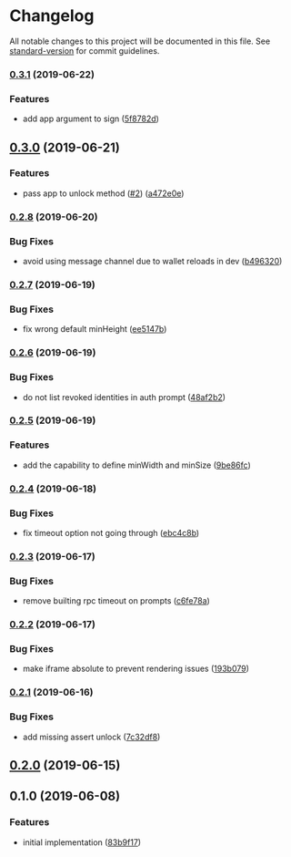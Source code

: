 # Changelog

All notable changes to this project will be documented in this file. See [standard-version](https://github.com/conventional-changelog/standard-version) for commit guidelines.

### [0.3.1](https://github.com/ipfs-shipyard/js-idm-bridge-postmsg/compare/v0.3.0...v0.3.1) (2019-06-22)


### Features

* add app argument to sign ([5f8782d](https://github.com/ipfs-shipyard/js-idm-bridge-postmsg/commit/5f8782d))



## [0.3.0](https://github.com/ipfs-shipyard/js-idm-bridge-postmsg/compare/v0.2.8...v0.3.0) (2019-06-21)


### Features

* pass app to unlock method ([#2](https://github.com/ipfs-shipyard/js-idm-bridge-postmsg/issues/2)) ([a472e0e](https://github.com/ipfs-shipyard/js-idm-bridge-postmsg/commit/a472e0e))



### [0.2.8](https://github.com/ipfs-shipyard/js-idm-bridge-postmsg/compare/v0.2.7...v0.2.8) (2019-06-20)


### Bug Fixes

* avoid using message channel due to wallet reloads in dev ([b496320](https://github.com/ipfs-shipyard/js-idm-bridge-postmsg/commit/b496320))



### [0.2.7](https://github.com/ipfs-shipyard/js-idm-bridge-postmsg/compare/v0.2.6...v0.2.7) (2019-06-19)


### Bug Fixes

* fix wrong default minHeight ([ee5147b](https://github.com/ipfs-shipyard/js-idm-bridge-postmsg/commit/ee5147b))



### [0.2.6](https://github.com/ipfs-shipyard/js-idm-bridge-postmsg/compare/v0.2.5...v0.2.6) (2019-06-19)


### Bug Fixes

* do not list revoked identities in auth prompt ([48af2b2](https://github.com/ipfs-shipyard/js-idm-bridge-postmsg/commit/48af2b2))



### [0.2.5](https://github.com/ipfs-shipyard/js-idm-bridge-postmsg/compare/v0.2.4...v0.2.5) (2019-06-19)


### Features

* add the capability to define minWidth and minSize ([9be86fc](https://github.com/ipfs-shipyard/js-idm-bridge-postmsg/commit/9be86fc))



### [0.2.4](https://github.com/ipfs-shipyard/js-idm-bridge-postmsg/compare/v0.2.3...v0.2.4) (2019-06-18)


### Bug Fixes

* fix timeout option not going through ([ebc4c8b](https://github.com/ipfs-shipyard/js-idm-bridge-postmsg/commit/ebc4c8b))



### [0.2.3](https://github.com/ipfs-shipyard/js-idm-bridge-postmsg/compare/v0.2.2...v0.2.3) (2019-06-17)


### Bug Fixes

* remove builting rpc timeout on prompts ([c6fe78a](https://github.com/ipfs-shipyard/js-idm-bridge-postmsg/commit/c6fe78a))



### [0.2.2](https://github.com/ipfs-shipyard/js-idm-bridge-postmsg/compare/v0.2.1...v0.2.2) (2019-06-17)


### Bug Fixes

* make iframe absolute to prevent rendering issues ([193b079](https://github.com/ipfs-shipyard/js-idm-bridge-postmsg/commit/193b079))



### [0.2.1](https://github.com/ipfs-shipyard/js-idm-bridge-postmsg/compare/v0.2.0...v0.2.1) (2019-06-16)


### Bug Fixes

* add missing assert unlock ([7c32df8](https://github.com/ipfs-shipyard/js-idm-bridge-postmsg/commit/7c32df8))



## [0.2.0](https://github.com/ipfs-shipyard/js-idm-bridge-postmsg/compare/v0.1.0...v0.2.0) (2019-06-15)



## 0.1.0 (2019-06-08)


### Features

* initial implementation ([83b9f17](https://github.com/ipfs-shipyard/js-idm-bridge-postmsg/commit/83b9f17))
